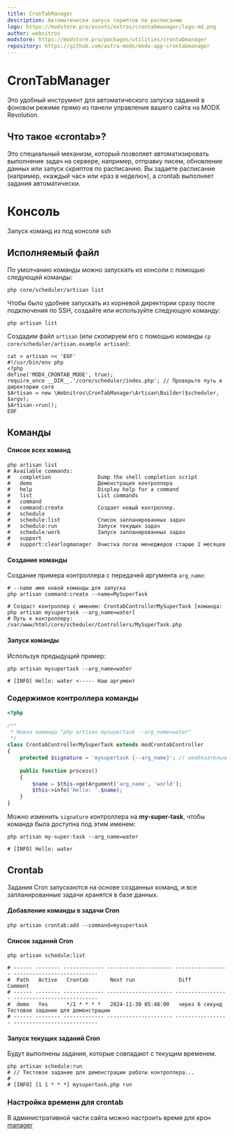 ```yaml
---
title: CronTabManager
description: Автоматически запуск скриптов по расписанию
logo: https://modstore.pro/assets/extras/crontabmanager/logo-md.png
author: webnitros
modstore: https://modstore.pro/packages/utilities/crontabmanager
repository: https://github.com/astra-modx/modx-app-crontabmanager
---
```


# CronTabManager

Это удобный инструмент для автоматического запуска заданий в фоновом режиме прямо из панели управления вашего сайта на MODX Revolution.

## Что такое «crontab»?

Это специальный механизм, который позволяет автоматизировать выполнение задач на сервере, например, отправку писем, обновление данных или запуск скриптов по
расписанию. Вы задаете расписание (например, «каждый час» или «раз в неделю»), а crontab выполняет задания автоматически.

# Консоль

Запуск команд из под консоля ssh

## Исполняемый файл

По умолчанию команды можно запускать из консоли с помощью следующей команды:

```shell
php core/scheduler/artisan list
```

Чтобы было удобнее запускать из корневой директории сразу после подключения по SSH, создайте или используйте следующую команду:

```shell
php artisan list
```

Создадим файл `artisan` (или скопируем его с помощью команды `cp core/scheduler/artisan.example artisan`):

```shell
cat > artisan << 'EOF'
#!/usr/bin/env php
<?php
define('MODX_CRONTAB_MODE', true);
require_once __DIR__.'/core/scheduler/index.php'; // Проверьте путь к директории core
$Artisan = new \Webnitros\CronTabManager\Artisan\Builder($scheduler, $argv);
$Artisan->run();
EOF
```

## Команды

#### Список всех команд

```shell
php artisan list
# Available commands:
#   completion               Dump the shell completion script
#   demo                     Демонстрация контроллера
#   help                     Display help for a command
#   list                     List commands
#   command
#   command:create           Создает новый контроллер.
#   schedule
#   schedule:list            Список запланированных задач
#   schedule:run             Запуск текущих задач
#   schedule:work            Запуск запланированных задач
#   support
#   support:clearlogmanager  Очистка логов менеджеров старше 2 месяцев
```

#### Создание команды

Создание примера контроллера с передачей аргумента `arg_name`:

```shell
# --name имя новой команды для запуска
php artisan command:create --name=MySuperTask

# Создаст контроллер с именем: CrontabControllerMySuperTask [команда: php artisan mysupertask --arg_name=water]
# Путь к контроллеру: /var/www/html/core/scheduler/Controllers/MySuperTask.php
```

#### Запуск команды

Используя предыдущий пример:

```shell
php artisan mysupertask --arg_name=water

# [INFO] Hello: water <----- Наш аргумент
```

### Содержимое контроллера команды

```php
<?php

/**
 * Новая команда "php artisan mysupertask --arg_name=water"
 */
class CrontabControllerMySuperTask extends modCrontabController
{
    protected $signature = 'mysupertask {--arg_name}'; // необязательные аргументы
    
    public function process()
    {
        $name = $this->getArgument('arg_name', 'world');
        $this->info('Hello: '.$name);
    }
}
```

Можно изменить `signature` контроллера на **my-super-task**, чтобы команда была доступна под этим именем:

```shell
php artisan my-super-task --arg_name=water

# [INFO] Hello: water
```

## Crontab

Задания Cron запускаются на основе созданных команд, и все запланированные задачи хранятся в базе данных.

#### Добавление команды в задачи Cron

```shell
php artisan crontab:add --command=mysupertask
```

#### Список заданий Cron

```shell
php artisan schedule:list

# ------ -------- ------------- --------------------- ----------------- --------------------------- 
#  Path   Active   Crontab       Next run              Diff              Comment                    
# ------ -------- ------------- --------------------- ----------------- --------------------------- 
#  demo   Yes      */1 * * * *   2024-11-30 05:48:00   через 6 секунд    Тестовое задание для демонстрации
# ------ -------- ------------- --------------------- ----------------- --------------------------- 
```

#### Запуск текущих заданий Cron

Будут выполнены задания, которые совпадают с текущим временем.

```shell
php artisan schedule:run
# // Тестовое задание для демонстрации работы контроллера...
# 
# [INFO] [1 1 * * *] mysupertask.php run 
```

### Настройка времени для crontab

В административной части сайта можно настроить время для крон
[manager](http://127.0.0.1:9001/manager/?a=home&namespace=crontabmanager)

